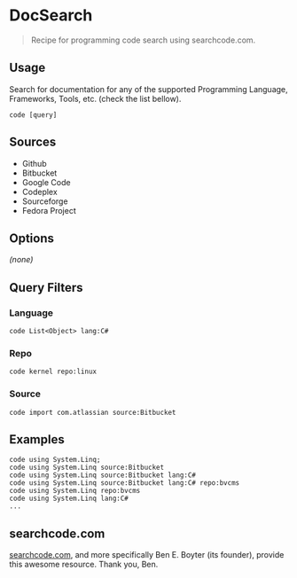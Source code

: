 # DocSearch

> Recipe for programming code search using searchcode.com.

## Usage

Search for documentation for any of the supported Programming Language, Frameworks, Tools, etc. (check the list bellow).

```
code [query]
```

## Sources

 - Github
 - Bitbucket
 - Google Code
 - Codeplex
 - Sourceforge
 - Fedora Project

## Options

_(none)_

## Query Filters

### Language

```
code List<Object> lang:C#
```

### Repo

```
code kernel repo:linux
```

### Source

```
code import com.atlassian source:Bitbucket
```

## Examples

```
code using System.Linq;
code using System.Linq source:Bitbucket
code using System.Linq source:Bitbucket lang:C#
code using System.Linq source:Bitbucket lang:C# repo:bvcms
code using System.Linq repo:bvcms
code using System.Linq lang:C#
...
```

## searchcode.com

[searchcode.com](https://searchcode.com), and more specifically Ben E. Boyter (its founder), provide this awesome resource. Thank you, Ben.